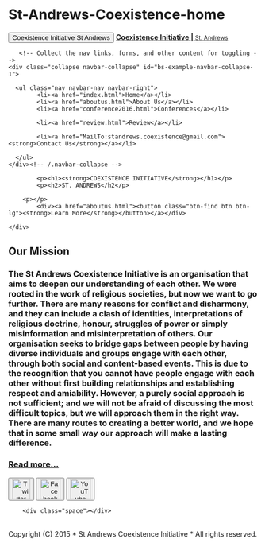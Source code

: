 # St-Andrews-Coexistence-home
<!DOCTYPE html>
<html>
<head>
<link href='https://fonts.googleapis.com/css?family=Poiret+One' rel='stylesheet' type='coexistence/css'>
<link href="pictures/favicona.ico" rel="icon" type="image/x-icon" />
<link href="sa_coexistence.css" rel="stylesheet" type="text/css" />
<link href="css/bootstrap.css" rel="stylesheet"/>
<title>St Andrews Coexistence Initiative</title>
<meta name="viewport" content="width=device-width">

<meta http-equiv="Content-Type" content="text/html; charset=iso-8859-2" />
<style>
html { 
  background: #FFF; 
  -webkit-background-size: cover;
  -moz-background-size: cover;
  -o-background-size: cover;
  background-size: cover;
}
</style>
</head>

<body>
<nav class="navbar navbar-inverse navbar-fixed-top">
	<div class="container-fluid">
		<!-- Brand and toggle get grouped for better mobile display -->
	<div class="navbar-header">	
	  <button type="button" class="navbar-toggle collapsed" data-toggle="collapse" data-target="#bs-example-navbar-collapse-1" aria-expanded="false">
        <span class="sr-only">Coexistence Initiative St Andrews</span>
      </button>
		<a class="navbar-brand" href="index.html"><strong>Coexistence Initiative | </strong><small>St. Andrews</small></a>
    </div>

	   <!-- Collect the nav links, forms, and other content for toggling -->
    <div class="collapse navbar-collapse" id="bs-example-navbar-collapse-1">

      <ul class="nav navbar-nav navbar-right">
            <li><a href="index.html">Home</a></li>
			<li><a href="aboutus.html">About Us</a></li>
			<li><a href="conference2016.html">Conferences</a></li>
			
			<li><a href="review.html">Review</a></li>

			<li><a href="MailTo:standrews.coexistence@gmail.com"><strong>Contact Us</strong></a></li>
		
      </ul>
    </div><!-- /.navbar-collapse -->
  </div><!-- /.container-fluid -->
</nav>

<div class='jumbotron'>
	<div class="container"> 
		
		
			<p><h1><strong>COEXISTENCE INITIATIVE</strong></h1></p>
			<p><h2>ST. ANDREWS</h2</p>

		<p></p>
			<div><a href="aboutus.html"><button class="btn-find btn btn-lg"><strong>Learn More</strong></button></a></div>
    
	</div>
</div>
<div id="mission" class="text-center">
<div class="container">
<p><h2><strong>Our Mission</strong></h2></p>
<p><h3><strong>The St Andrews Coexistence Initiative</strong> is an organisation that aims to deepen our understanding of each other. We were rooted in the work of religious societies, but now we want to go further. There are many reasons for conflict and disharmony, and they can include a clash of identities, interpretations of religious doctrine, honour, struggles of power or simply misinformation and misinterpretation of others. <strong>Our organisation seeks to bridge gaps between people by having diverse individuals and groups engage with each other,</strong> through both social and content-based events. This is due to the recognition that you cannot have people engage with each other without <strong>first building relationships</strong> and <strong>establishing respect</strong> and <strong>amiability</strong>. However, a purely social approach is not sufficient; and we will not be afraid of discussing the most difficult topics, but we will approach them in the right way. There are many routes to creating a better world, and <strong> we hope </strong> that in some small way <strong>our approach will make a lasting difference.</strong>
</h3></p>
<a href="aboutus.html"><p><h3><strong>Read more...</strong></h3></p></a>
</div></div>



<div id='social-buttons'>
	<div class="container">
		<div class="space">
		</div>
      <button class="btn-twitter btn btn-lg"><a href="https://twitter.com/" target="new"><img src="pictures/twitter_logo.png" width="36" height="40" alt="Twitter" longdesc="Twitter"></a></button>
      <button class="btn-facebook btn btn-lg"><a href="https://www.facebook.com/standrewscoexistence?fref=ts" target="new"><img src="pictures/social_facebook_box_blue.png" alt="Facebook" width="41" height="40" longdesc="Facebook"></a></button>
      <button class="btn-youtube btn btn-lg"><a href="https://www.youtube.com/watch?v=ZTa6wZO5gJg" target="new"><img src="pictures/official-youtube-logo.png" width="41" height="40" alt="YouTube" longdesc="YouTube"></a></button>
    </div>
  
		<div class="space"></div>

 
  <div id="footer"> <br />
    Copyright (C) 2015 * St Andrews Coexistence Initiative * All rights reserved.<br />
    <br />
  </div> </div>
</body>
</html>
